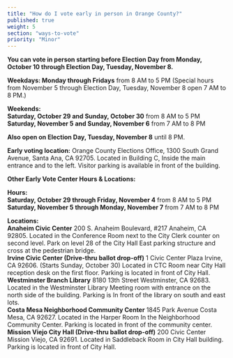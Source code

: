 ```yaml
---
title: "How do I vote early in person in Orange County?"
published: true
weight: 5
section: "ways-to-vote"
priority: "Minor"
---
```


**You can vote in person starting before Election Day from Monday, October 10 through Election Day, Tuesday, November 8.**  

**Weekdays: Monday through Fridays** from 8 AM to 5 PM (Special hours from November 5 through Election Day, Tuesday, November 8 open 7 AM to 8 PM.)  

**Weekends:**  
**Saturday, October 29 and Sunday, October 30** from 8 AM to 5 PM  
**Saturday, November 5 and Sunday, November 6** from 7 AM to 8 PM  

**Also open on Election Day, Tuesday, November 8** until 8 PM.  

**Early voting location:** Orange County Elections Office, 1300 South Grand Avenue, Santa Ana, CA 92705. Located in Building C, Inside the main entrance and to the left. Visitor parking is available in front of the building.  

**Other Early Vote Center Hours & Locations:**  

**Hours:**  
**Saturday, October 29 through Friday, November 4** from 8 AM to 5 PM  
**Saturday, November 5 through Monday, November 7** from 7 AM to 8 PM  

**Locations:**  
**Anaheim Civic Center** 200 S. Anaheim Boulevard, #217 Anaheim, CA 92805. Located in the Conference Room next to the City Clerk counter on second level. Park on level 28 of the City Hall East parking structure and cross at the pedestrian bridge.  
**Irvine Civic Center (Drive-thru ballot drop-off)** 1 Civic Center Plaza Irvine, CA 92606. (Starts Sunday, October 30) Located in CTC Room near City Hall reception desk on the first floor. Parking is located in front of City Hall.  
**Westminster Branch Library** 8180 13th Street Westminster, CA 92683. Located in the Westminster Library Meeting room with entrance on the north side of the building. Parking is In front of the library on south and east lots.  
**Costa Mesa Neighborhood Community Center** 1845 Park Avenue Costa Mesa, CA 92627. Located in the Harper Room In the Neighborhood Community Center. Parking is located in front of the community center.  
**Mission Viejo City Hall (Drive-thru ballot drop-off)** 200 Civic Center Mission Viejo,  CA 92691. Located  in Saddleback Room in City Hall building. Parking is located in front of City Hall.  
